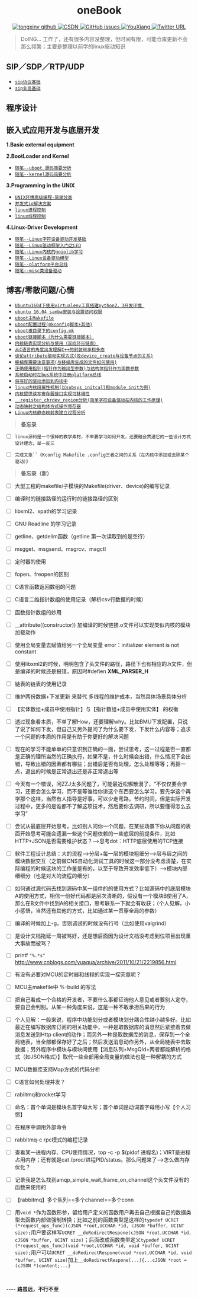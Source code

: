 <h1 align="center">
    oneBook
</h1>

<p align="center">
  <a href="https://github.com/TongxinV">
    <img alt="tongxinv github" src="https://img.shields.io/badge/author-TongxinV-green.svg">
  </a>
  
  <a href="http://blog.csdn.net/tongxinv">
    <img alt="CSDN" src="https://img.shields.io/badge/CSDN-%E5%8D%9A%E5%AE%A2-ff69b4.svg">
  </a>
  
  <a href="https://github.com/TongxinV/oneBook/issues">
    <img src="https://img.shields.io/github/issues/TongxinV/oneBook.svg" alt="GitHub issues">
  </a>
  
  <a href="mailto:liyanbin0027@163.com">
    <img src="https://img.shields.io/badge/%20liyanbin0027%40163.com-Chat-blue.svg" alt="YouXiang">
  </a>
  
  <a href="">
    <img src="https://img.shields.io/twitter/url/http/shields.io.svg?style=social" alt="Twitter URL">
  </a>
</p>


> DoING... 工作了，还有很多内容没整理，但时间有限，可能仓库更新不会那么频繁；主要是整理以前学的linux驱动知识

## SIP／SDP／RTP/UDP

* [`sip协议基础`][0-1-001]
* [`sip业务基础`][0-1-002]

## 程序设计


## 嵌入式应用开发与底层开发     


**1.Basic external equipment**


**2.BootLoader and Kernel**

* [`随笔--uboot 源码简要分析`][2-1]
* [`随笔--kernel源码简要分析`]()


**3.Programming in the UNIX**

* [`UNIX环境高级编程·简单分类`][3-0]
* [`并发式io解决方案`][3-1]
* [`linux进程控制`][3-2]
* [`linux线程控制`][3-3]


**4.Linux-Driver Development**

 * [`随笔--Linux字符设备驱动开发基础`][5-0]
 * [`随笔--Linux驱动框架入门之LED`][5-1]
 * [`随笔--Linux内核的gpiolib学习`][5-2]
 * [`随笔--Linux设备驱动模型`][5-3]
 * [`随笔--platform平台总线`][5-4]    
 * [`随笔--misc类设备驱动`][5-5]



## 博客/零散问题/心情

* [`Ubuntu1604下使用virtualenv工具搭建python2，3开发环境 `](https://github.com/TongxinV/oneBook/issues/28)
* [`ubuntu 16.04 samba安装与设置访问权限`](https://github.com/TongxinV/oneBook/issues/24)
* [`uboot主Makefile`](https://github.com/TongxinV/oneBook/issues/22)
* [`uboot配置过程(mkconfig脚本+其他)`](https://github.com/TongxinV/oneBook/issues/21)
* [`uboot根目录下的config.mk`](https://github.com/TongxinV/oneBook/issues/20)
* [`uboot链接脚本（为什么需要链接脚本）`](https://github.com/TongxinV/oneBook/issues/19)
* [`内核链表实现分析与使用（双向环形链表）`](https://github.com/TongxinV/oneBook/issues/18)
* [`从C语言的角度出发理解C++的封装继承和多态`](https://github.com/TongxinV/oneBook/issues/16)
* [`谈论attribute驱动实现方式(及device_create与设备节点的关系)`](https://github.com/TongxinV/oneBook/issues/15)
* [`移植库需要注意事项(与移植库生成的文件如何使用)`](https://github.com/TongxinV/oneBook/issues/14)
* [`正确使用指针(指针作为输出型参数)与结构体指针作为函数参数`](https://github.com/TongxinV/oneBook/issues/13)
* [`系统启动时在bus系统中注册platform总线`](https://github.com/TongxinV/oneBook/issues/11)
* [`将写好的驱动添加到内核中`](https://github.com/TongxinV/oneBook/issues/10)
* [`linux内核段属性机制(以subsys_initcall和module_init为例)`](https://github.com/TongxinV/oneBook/issues/9)
* [`内核提供读写寄存器接口实现可移植性`](https://github.com/TongxinV/oneBook/issues/8)
* [`__register_chrdev_region分析(简单字符设备驱动在内核的工作原理)`](https://github.com/TongxinV/oneBook/issues/7)
* [`动态映射之结构体方式操作寄存器`](https://github.com/TongxinV/oneBook/issues/6)
* [`Linux内核静态映射表建立过程分析`](https://github.com/TongxinV/oneBook/issues/5)





> **备忘录**

- [ ] `linux源码是一个很棒的教学素材，不单要学习如何开发，还要融会贯通它的一些设计方式设计理念，举一反三`

- [ ] `完成文章``《Kconfig Makefile .config三者之间的关系（在内核中添加或去除某个驱动）》`

> **备忘录（新）**
- [ ] 大型工程的makefile/子模块的Makefile(driver、device)的编写记录
- [ ] 编译时的链接路径的运行时的链接路径的区别
- [ ] libxml2、xpath的学习记录
- [ ] GNU  Readline 的学习记录
- [ ] getline、getdelim函数（getline 第一次读取到的是空行）
- [ ] msgget、msgsend、msgrcv、magctl
- [ ] 定时器的使用
- [ ] fopen、freopen的区别
- [ ] C语言函数返回数组的问题 
- [ ] C语言二维指针数组的使用记录（解析csv行数据的时候）
- [ ] 函数指针数组的妙用
- [ ] __attribute((constructor)) 加编译的时候链接.o文件可以实现类似内核的模块加载动作
- [ ] 使用全局变量去赋值给另一个全局变量 error：initializer element is not constant  
- [ ] 使用libxml2的时候，明明包含了头文件的路径，路径下也有相应的.h文件，但是编译的时候还是报错，原因时#defien  __XML_PARSER_H__
- [ ] 链表的链表的使用记录
- [ ] 维护两份数据+下发更新 来替代 多线程的维护成本，当然具体场景具体分析
- [ ] 【实体数组+成员中使用指针】与【指针数组+成员中使用实体】 的权衡
- [ ] 透过现象看本质，不单了解How，还要理解why。比如BMU下发配置，只说了说了如何下发，但自己又另外提问了为什么要下发，下发什么内容等；追求一个问题的本质的作用是有助于你更好的解决问题
- [ ] 现在的学习不能单单的只意识到正确的一面，尝试思考，这一过程是否一直都是正确的理所当然的正确执行，如果不是，什么时候会出错，什么情况下会出错，导致出错的因素都有哪些；出错后是否有处理，怎么处理等等；再抠一点，退出的时候是正常退出还是非正常退出等
- [ ] 今天有一个错误，问ZZJ太多问题了，可能最近松懈散漫了，“不仅仅要会学习，还要会怎么学习，而不是等谁给你讲这个东西要怎么学习，要先学这个再学那个这样，当然有人指导是好事，可以少走弯路，节约时间，但是实际开发过程中，更多的是谁都不了解这项技术，然后要你去调研，所以要懂得怎么去学习”
- [ ] 尝试从最底层开始思考，比如别人问你一个问题，在某些场景下你从问题的表面开始思考可能会遗漏一些这个问题依赖的一些底层的前提条件，比如HTTP+JSON是否需要维护状态？-->思考dot：HTTP底层使用的TCP连接
- [ ] 软件工程设计总结：大的流程-->分层+每一层的模块粗细分-->层与层之间的模块数据交互（之前做CNS自动化测试工具的时候这一部分没考虑清楚，在实际编程的时候这块的工作量是有的，以至于导致开发效率低下）-->模块内部细细分（也是对大的流程的细分）
- [ ] 如何通过源代码去找到源码中某一组件的的使用方式？比如源码中的底层模块A的使用方式，相信一份好代码都是层次清晰的，假设有一个模块B使用了A，那么在B文件中找到A的相关接口，思考联系一下就会有收获；（个人见解，小小感悟，当然还有其他的方式，比如通过某一贯穿全局的参数）
- [ ] 编译的时候加上-g，否则调试的时候没有行号（比如使用valgrind）
- [ ] 是设计文档拖延一周被骂好，还是想后面因为设计文档没考虑到位项目出现重大事故而被骂？
- [ ] printf `"%.*s"` http://www.cnblogs.com/yuaqua/archive/2011/10/21/2219856.html 
- [ ] 有没有必要对MCU的定时器和线程的实现一探究竟呢？
- [ ] MCU主makefile中 %-build 的写法
- [ ] 把自己看成一个合格的开发者，不要什么事都征询他人意见或者要别人定夺，要自己会判别。从某一种角度来说，这是一种不敢承担后果的行为
- [ ] 个人见解：一般来说，程序中功能划分或者模块划分耦合性越小越多好。比如最近在编写数据库订阅的相关功能中，一种是取数据库的消息然后紧接着去做消息发送到Http client的动作；而另外一种是取数据库的消息，保存到一个全局链表，当全部都保存好了之后；然后发送消息动作另外，从全局链表中去取数据；另外程序中模块与模块间使用【消息队列+MsgQId+两者都能解析的格式（如JSON格式）】取代一些全部用全局变量的做法也是一种解耦的方式
- [ ] MCU数据库支持Map方式的代码分析
- [ ] C语言如何处理并发？
- [ ] rabiitmq和rocket学习
- [ ] 命名：首个单词是模块名首字母大写；首个单词是动词首字母用小写【个人习惯】
- [ ] 在程序中调用外部命令
- [ ] rabbitmq-c rpc模式的编程记录
- [ ] 查看某一进程内存、CPU使用情况，top -c -p $(pidof 进程名)；VIRT是进程占用内存；还有就是cat /proc/进程PID/status。那么问题来了-->怎么做内存优化？ 
- [ ] 记录我是怎么找到amqp_simple_wait_frame_on_channel这个头文件没有的函数来使用的
- [ ] 【rabbitmq】多个队列==多个channel==多个conn
- [ ] 用`void *`作为函数形参，留给用户定义的函数用户再去自己根据自己的数据类型去函数内部做强制转换；比如之前的函数类型是这样的`typedef UCRET (*request_ops_func)(cJSON *root,UCCHAR *id, cJSON *buffer, UCINT size);`用户要这样写`UCRET __doRedirectRespone(cJSON *root,UCCHAR *id, cJSON *buffer, UCINT size)`；后面改成函数类型定义`typedef UCRET (*request_ops_func)(void *root,UCCHAR *id, void *buffer, UCINT size);`用户可以`UCRET __doRedirectRespone(void *root,UCCHAR *id, void *buffer, UCINT size)`加上`__doRedirectRespone(...){...cJSON *root = (cJSON *)content;...}`



<br>

---- **路虽远，不行不至**






[0-1-001]:https://github.com/TongxinV/oneBook/blob/master/0.0.Document%20update%20catalog/class/1.0.0.SIP%E5%8D%8F%E8%AE%AE%E7%9B%B8%E5%85%B3/sip%E5%8D%8F%E8%AE%AE%E5%9F%BA%E7%A1%80.md
[0-1-002]:https://github.com/TongxinV/oneBook/blob/master/0.0.Document%20update%20catalog/class/1.0.0.SIP%E5%8D%8F%E8%AE%AE%E7%9B%B8%E5%85%B3/sip%E4%B8%9A%E5%8A%A1%E5%9F%BA%E7%A1%80.md

[2-1]: https://github.com/TongxinV/oneBook/blob/master/0.2.BootLoader%20and%20Kernel/uboot%E6%BA%90%E7%A0%81%E5%88%86%E6%9E%90.md

[3-0]:https://github.com/TongxinV/oneBook/tree/master/0.3.Programming%20in%20the%20UNIX
[3-1]:https://github.com/TongxinV/oneBook/blob/master/0.3.Programming%20in%20the%20UNIX/%E5%B9%B6%E5%8F%91%E5%BC%8FIO%E8%A7%A3%E5%86%B3%E6%96%B9%E6%A1%88.md#并发式io解决方案
[3-2]:https://github.com/TongxinV/oneBook/blob/master/0.3.Programming%20in%20the%20UNIX/linux%E8%BF%9B%E7%A8%8B%E6%A6%82%E8%BF%B0.md
[3-3]:https://github.com/TongxinV/oneBook/blob/master/0.3.Programming%20in%20the%20UNIX/linux%E7%BA%BF%E7%A8%8B%E6%8E%A7%E5%88%B6.md






[5-0]:https://github.com/TongxinV/oneBook/blob/master/0.5.Linux-Driver%20Development/0.0.%E5%AD%97%E7%AC%A6%E8%AE%BE%E5%A4%87%E5%9F%BA%E7%A1%80.md#随笔--linux字符设备驱动开发基础
[5-1]:https://github.com/TongxinV/oneBook/blob/master/0.5.Linux-Driver%20Development/5.1.%E9%A9%B1%E5%8A%A8%E6%A1%86%E6%9E%B6%E5%85%A5%E9%97%A8.md#随笔--linux驱动框架入门之led
[5-2]:https://github.com/TongxinV/oneBook/blob/master/0.5.Linux-Driver%20Development/5.2.%E5%86%85%E6%A0%B8%E7%9A%84gpiolib.md#随笔--linux内核的gpiolib学习
[5-3]:https://github.com/TongxinV/oneBook/blob/master/0.5.Linux-Driver%20Development/5.3.%E8%AE%BE%E5%A4%87%E9%A9%B1%E5%8A%A8%E6%A8%A1%E5%9E%8B.md#随笔--linux设备驱动模型
[5-4]:https://github.com/TongxinV/oneBook/blob/master/0.5.Linux-Driver%20Development/5.4.platform_bus.md#随笔--platform平台总线
[5-5]:https://github.com/TongxinV/oneBook/blob/master/0.5.Linux-Driver%20Development/5.5.misc%E7%B1%BB%E8%AE%BE%E5%A4%87%E9%A9%B1.md#随笔--misc类设备驱动
